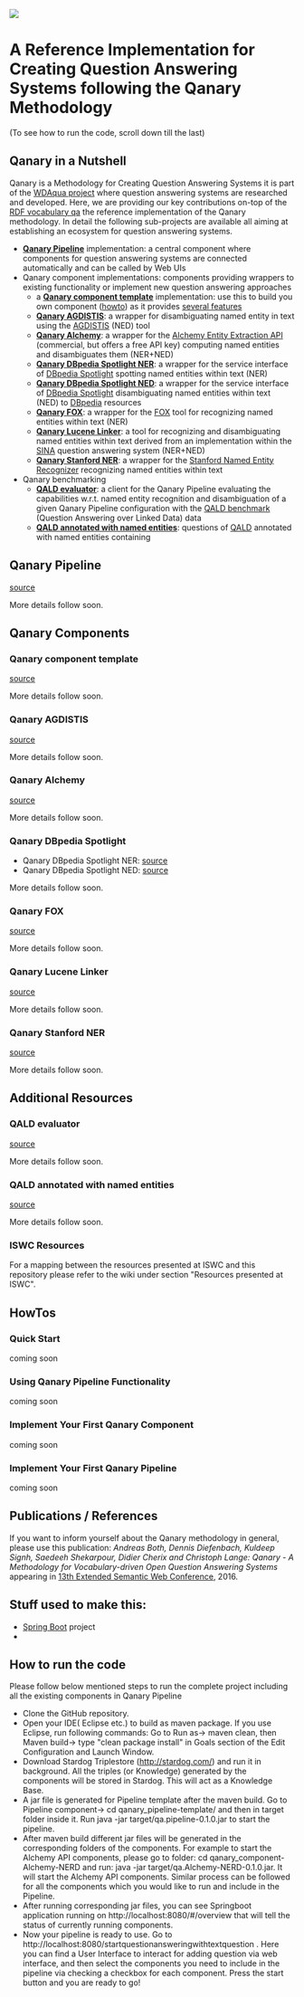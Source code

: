 ![](https://raw.githubusercontent.com/WDAqua/Qanary/master/doc/logo-qanary_s.png)

# A Reference Implementation for Creating Question Answering Systems following the Qanary Methodology
(To see how to run the code, scroll down till the last)
## Qanary in a Nutshell

Qanary is a Methodology for Creating Question Answering Systems it is part of the [WDAqua project](http://wdaqua.informatik.uni-bonn.de) where question answering systems are researched and developed. Here, we are providing our key contributions on-top of the [RDF vocabulary qa](/WDAqua/QAOntology) the reference implementation of the Qanary methodology. In detail the following sub-projects are available all aiming at establishing an ecosystem for question answering systems.

 * [**Qanary Pipeline**](#qanarypipeline) implementation: a central component where components for question answering systems are connected automatically and can be called by Web UIs
 * Qanary component implementations: components providing wrappers to existing functionality or implement new question answering approaches 
   * a [**Qanary component template**](#qanarycomponenttemplate) implementation: use this to build you own component ([howto]()) as it provides [several features]()
   * [**Qanary AGDISTIS**](#qanaryagdists): a wrapper for disambiguating named entity in text using the [AGDISTIS](http://aksw.org/Projects/AGDISTIS.html) (NED) tool
   * [**Qanary Alchemy**](#qanaryalchemy): a wrapper for the [Alchemy Entity Extraction API](http://www.alchemyapi.com/products/alchemylanguage/entity-extraction) (commercial, but offers a free API key) computing named entities and disambiguates them (NER+NED)
   * [**Qanary DBpedia Spotlight NER**](#qanarydbpediaspotlight): a wrapper for the service interface of [DBpedia Spotlight](https://github.com/dbpedia-spotlight/dbpedia-spotlight) spotting named entities within text (NER)
   * [**Qanary DBpedia Spotlight NED**](#qanarydbpediaspotlight): a wrapper for the service interface of [DBpedia Spotlight](https://github.com/dbpedia-spotlight/dbpedia-spotlight) disambiguating named entities within text (NED) to [DBpedia](http://dbpedia.org) resources
   * [**Qanary FOX**](#qanaryfox): a wrapper for the [FOX](http://aksw.org/Projects/FOX.html) tool for recognizing named entities within text (NER)
   * [**Qanary Lucene Linker**](#qanarylucenelinker): a tool for recognizing and disambiguating named entities within text derived from an implementation within the [SINA](http://aksw.org/Projects/SINA.html) question answering system (NER+NED)
   * [**Qanary Stanford NER**](#qanarystanfordner): a wrapper for the [Stanford Named Entity Recognizer](http://nlp.stanford.edu/ner/) recognizing named entities within text 
 * Qanary benchmarking
   * [**QALD evaluator**](#qaldevaluator): a client for the Qanary Pipeline evaluating the capabilities w.r.t. named entity recognition and disambiguation of a given Qanary Pipeline configuration with the [QALD benchmark](http://qald.sebastianwalter.org/) (Question Answering over Linked Data) data 
   * [**QALD annotated with named entities**](#qaldnerddataset): questions of [QALD](http://qald.sebastianwalter.org/) annotated with named entities containing 

<a name="qanarypipeline"></a>
## Qanary Pipeline

[source](https://github.com/WDAqua/Qanary/tree/master/qanary_pipeline-template)

More details follow soon.


<a name="qanarycomponents"></a>
## Qanary Components


<a name="qanarycomponenttemplate"></a>
### Qanary component template
[source]()

More details follow soon.


<a name="qanaryagdists"></a>
### Qanary AGDISTIS
[source](https://github.com/WDAqua/Qanary/tree/master/qanary_component-AGDISTIS-NED)

More details follow soon.


<a name="qanaryalchemy"></a>
### Qanary Alchemy
[source](https://github.com/WDAqua/Qanary/tree/master/qanary_component-Alchemy-NERD)

More details follow soon.


<a name="qanarydbpediaspotlight"></a>
### Qanary DBpedia Spotlight

 * Qanary DBpedia Spotlight NER: [source](https://github.com/WDAqua/Qanary/tree/master/qanary_component-DBpedia-Spotlight-NER)
 * Qanary DBpedia Spotlight NED: [source](https://github.com/WDAqua/Qanary/tree/master/qanary_component-DBpedia-Spotlight-NED)

More details follow soon.


<a name="qanaryfox"></a>
### Qanary FOX
[source](https://github.com/WDAqua/Qanary/tree/master/qanary_component-FOX-NER)

More details follow soon.


<a name="qanarylucenelinker"></a>
### Qanary Lucene Linker
[source](https://github.com/WDAqua/Qanary/tree/master/qanary_component-Lucene-Linker-NERD)

More details follow soon.


<a name="qanarystanfordner"></a>
### Qanary Stanford NER
[source](https://github.com/WDAqua/Qanary/tree/master/qanary_component-stanford-NER)

More details follow soon.


## Additional Resources


<a name="qaldevaluator"></a>
### QALD evaluator
[source](https://github.com/WDAqua/Qanary/tree/master/qald-evaluator)

More details follow soon.


<a name="qaldnerddataset"></a>
### QALD annotated with named entities
[source](https://github.com/WDAqua/Qanary/tree/master/ISWC-results)

More details follow soon.


### ISWC Resources
For a mapping between the resources presented at ISWC and this repository please refer to the wiki under section "Resources presented at ISWC".



## HowTos

### Quick Start
coming soon


### Using Qanary Pipeline Functionality 
coming soon


### Implement Your First Qanary Component
coming soon


### Implement Your First Qanary Pipeline
coming soon



## Publications / References

If you want to inform yourself about the Qanary methodology in general, please use this publication:  *Andreas Both, Dennis Diefenbach, Kuldeep Signh, Saedeeh Shekarpour, Didier Cherix and Christoph Lange: Qanary - A Methodology for Vocabulary-driven Open Question Answering Systems* appearing in [13th Extended Semantic Web Conference](http://2016.eswc-conferences.org), 2016. 


## Stuff used to make this:

 * [Spring Boot](http://projects.spring.io/spring-boot/) project
 * 
 
## How to run the code

Please follow below mentioned steps to run the complete project including all the existing components in Qanary Pipeline
* Clone the GitHub repository.
* Open your IDE( Eclipse etc.) to build as maven package. If you use Eclipse, run following commands: Go to Run as-> maven clean, then Maven build-> type "clean package install" in Goals section of the Edit Configuration and Launch Window.
* Download Stardog Triplestore (http://stardog.com/) and run it in background. All the triples (or Knowledge) generated by the components will be stored in Stardog. This will act as a Knowledge Base.
* A jar file is generated for Pipeline template after the maven build. Go to Pipeline component-> cd qanary_pipeline-template/ and then in target folder inside it. Run java -jar target/qa.pipeline-0.1.0.jar to start the pipeline.
 * After maven build different jar files will be generated in the corresponding folders of the components. For example to start the Alchemy API components, please go to folder: cd qanary_component-Alchemy-NERD and run: java -jar target/qa.Alchemy-NERD-0.1.0.jar. It will start the Alchemy API components. Similar process can be followed for all the components which you would like to run and include in the Pipeline.
 * After running corresponding jar files, you can see Springboot application running on http://localhost:8080/#/overview that will tell the status of currently running components. 
 * Now your pipeline is ready to use. Go to http://localhost:8080/startquestionansweringwithtextquestion . Here you can find a User Interface to interact for adding question via web interface, and then select the components you need to include in the pipeline via checking a checkbox for each component. Press the start button and you are ready to go!
 
